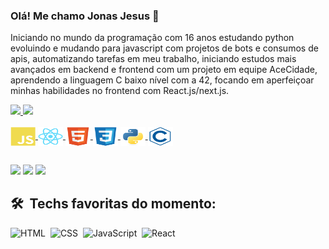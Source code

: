 ### Olá! Me chamo Jonas Jesus 👋
Iniciando no mundo da programação com 16 anos estudando python evoluindo e mudando para javascript com projetos de bots e consumos de apis, automatizando tarefas em meu trabalho, iniciando estudos mais avançados em  backend e frontend com um projeto em equipe AceCidade, aprendendo a linguagem C baixo nível com a 42, focando em aperfeiçoar minhas habilidades no frontend com React.js/next.js.

<div align="start" >
  <a href="https://github.com/JonasJesus42">
  <img height="180em" src="https://github-readme-stats.vercel.app/api?username=jonasjesus42&show_icons=true&theme=dark&include_all_commits=true&count_private=true"/>
  <img height="180em" src="https://github-readme-stats.vercel.app/api/top-langs/?username=jonasjesus42&layout=compact&langs_count=7&theme=dark"/>
</div>

 <div style="display: inline_block"><br>
  <img align="center" alt="Jonas-Js" height="30" width="40" src="https://raw.githubusercontent.com/devicons/devicon/master/icons/javascript/javascript-plain.svg">
  <!-<img align="center" alt="Jonas-Ts" height="30" width="40" src="https://raw.githubusercontent.com/devicons/devicon/master/icons/typescript/typescript-plain.svg">
  <img align="center" alt="Jonas-React" height="30" width="40" src="https://raw.githubusercontent.com/devicons/devicon/master/icons/react/react-original.svg">
  <img align="center" alt="Jonas-HTML" height="30" width="40" src="https://raw.githubusercontent.com/devicons/devicon/master/icons/html5/html5-original.svg">
  <img align="center" alt="Jonas-CSS" height="30" width="40" src="https://raw.githubusercontent.com/devicons/devicon/master/icons/css3/css3-original.svg">
  <img align="center" alt="Jonas-Python" height="30" width="40" src="https://raw.githubusercontent.com/devicons/devicon/master/icons/python/python-original.svg">
   <img align="center" alt="Jonas-C" height="30" width="40" src="https://github.com/devicons/devicon/blob/master/icons/c/c-line.svg">
</div>
      
##
  
<div> 
  <a href="https://instagram.com/jonas-s-jesus" target="_blank"><img src="https://img.shields.io/badge/-Instagram-%23E4405F?style=for-the-badge&logo=instagram&logoColor=white" target="_blank"></a> 
  <a href = "mailto:jonasdasilvajesus@gmail.com"><img src="https://img.shields.io/badge/-Gmail-%23333?style=for-the-badge&logo=gmail&logoColor=white" target="_blank"></a>
  <a href="https://www.linkedin.com/in/jonas-jesus-177967191" target="_blank"><img src="https://img.shields.io/badge/-LinkedIn-%230077B5?style=for-the-badge&logo=linkedin&logoColor=white" target="_blank"></a> 
  </div>
  
  ## 🛠 &nbsp;Techs favoritas do momento:

![HTML](https://img.shields.io/badge/-HTML-05122A?style=flat&logo=HTML5)&nbsp;
![CSS](https://img.shields.io/badge/-CSS-05122A?style=flat&logo=CSS3&logoColor=1572B6)&nbsp;
![JavaScript](https://img.shields.io/badge/-JavaScript-05122A?style=flat&logo=javascript)&nbsp;
![React](https://img.shields.io/badge/-React-05122A?style=flat&logo=react)&nbsp;
